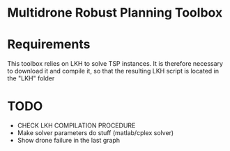 # Multidrone Robust Planning Toolbox

# Requirements
This toolbox relies on LKH to solve TSP instances. It is therefore necessary to download it and compile it,
 so that the resulting LKH script is located in the "LKH" folder


# TODO
- CHECK LKH COMPILATION PROCEDURE
- Make solver parameters do stuff (matlab/cplex solver)
- Show drone failure in the last graph

